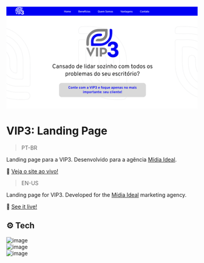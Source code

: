 ![preview](./.github/preview.png)

# VIP3: Landing Page
>PT-BR

Landing page para a VIP3. Desenvolvido para a agência [Mídia Ideal](https://www.linkedin.com/company/midiaideal/).

🔗 [Veja o site ao vivo!](https://mariak-fla.github.io/VIP3/)

>EN-US

Landing page for VIP3. Developed for the [Mídia Ideal](https://www.linkedin.com/company/midiaideal/) marketing agency.

🔗 [See it live!](https://mariak-fla.github.io/VIP3/)

## ⚙️ Tech

![image](https://img.shields.io/badge/HTML5-E34F26?style=for-the-badge&logo=html5&logoColor=white)<br>
![image](https://img.shields.io/badge/CSS3-1572B6?style=for-the-badge&logo=css3&logoColor=white)<br>
![image](https://img.shields.io/badge/JavaScript-323330?style=for-the-badge&logo=javascript&logoColor=F7DF1E)